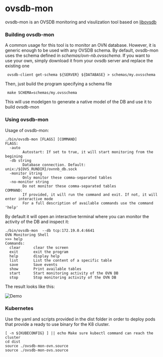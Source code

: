 # ovsdb-mon

ovsdb-mon is an OVSDB monitoring and visulization tool based on [libovsdb](https://github.com/ovn-org/libovsdb)

### Building ovsdb-mon
A common usage for this tool is to monitor an OVN database. However, it is generic enough to be used with
any OVSDB schema. By default, ovsdb-mon uses the schema defined in *schemas/ovn-nb.ovsschema*. If you want to
use your own, simply download it from your ovsdb server and replace the existing one

     ovsdb-client get-schema ${SERVER} ${DATABASE} > schemas/my.ovsschema

Then, just build the program specifying a schema file

     make SCHEMA=schemas/my.ovsschema

This will use modelgen to generate a native model of the DB and use it to build ovsdb-mon

### Using ovsdb-mon
Usage of ovsdb-mon:

	./bin/ovsdb-mon [FLAGS] [COMMAND]
	FLAGS:
	  -auto
	        Autostart: If set to true, it will start monitoring from the begining
	  -db string
	        Database connection. Default: unix:/${OVS_RUNDIR}/ovnnb_db.sock
	  -monitor string
	        Only monitor these comma-separated tables
	  -no-monitor string
	        Do not monitor these comma-separated tables
	COMMAND:
	        If provided, it will run the command and exit. If not, it will enter interactive mode
	        For a full description of available commands use the command 'help'


By default it will open an interactive terminal where you can monitor the activity of the DB and inspect it:

	./bin/ovsdb-mon  --db tcp:172.19.0.4:6641
	OVN Monitoring Shell
	>>> help
	Commands:
	  clear      clear the screen
	  exit       exit the program
	  help       display help
	  list       List the content of a specific table
	  save       Save events
	  show       Print available tables
	  start      Start monitoring activity of the OVN DB
	  stop       Stop monitoring activity of the OVN DB


The result looks like this:

![Demo](doc/images/demo.gif)

### Kubernetes

Use the yaml and scripts provided in the dist folder in order to deploy pods that
provide a ready to use binary for the K8 cluster.

	[ -n ${KUBECONFIG} ] || echo Make sure kubectl command can reach the cluster
    cd dist
    source ./ovsdb-mon-ovn.source
    source ./ovsdb-mon-ovs.source

